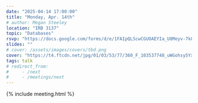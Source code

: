 ```yaml
---
date: "2025-04-14 17:00:00"
title: "Monday, Apr. 14th"
# author: Megan Steeley
location: "IRB 3137"
topic: "Databases"
rsvp: "https://docs.google.com/forms/d/e/1FAIpQLScwCGUOAEYIa_U8Meyv-7k8m0S7wWvh4GEZJjuqdyVXYw9E_g/viewform?embedded=true"
slides: ""
# cover: /assets/images/covers/tbd.png
cover: "https://t4.ftcdn.net/jpg/01/03/53/77/360_F_103537748_uWGohsy5YxltzX3xav3dQn9i23il3b7o.jpg"
tags: talk
# redirect_from:
#     - /next
#     - /meetings/next
---
```


{% include meeting.html %}

